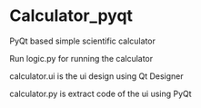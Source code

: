 # Calculator_pyqt
PyQt based simple scientific calculator

Run logic.py for running the calculator

calculator.ui is the ui design using Qt Designer

calculator.py is extract code of the ui using PyQt
